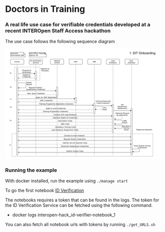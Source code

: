 # Doctors in Training

### A real life use case for verifiable credentials developed at a recent INTEROpen Staff Access hackathon

The use case follows the following sequence diagram

![sequencediagram](./sequence.jpg)

### Running the example

With docker installed, run the example using `./manage start`

To go the first notebook [ID Verification](http://127.0.0.1:8888)

The notebooks requires a token that can be found in the logs. The token for the ID Verification Service can be fetched using the following command.

* docker logs interopen-hack_id-verifier-notebook_1 


You can also fetch all notebook urls with tokens by running `./get_URLS.sh`
